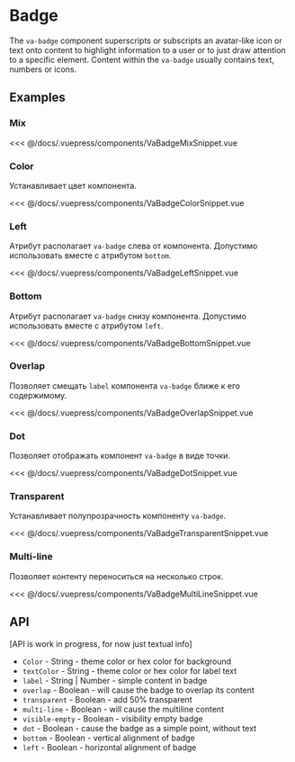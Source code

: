 # Badge

The `va-badge` component superscripts or subscripts an avatar-like icon or text onto content to highlight information to a user or to just draw attention to a specific element. Content within the `va-badge` usually contains text, numbers or icons.

## Examples

### Mix

<VaBadgeMixSnippet/>

<<< @/docs/.vuepress/components/VaBadgeMixSnippet.vue


### Color

Устанавливает цвет компонента.

<VaBadgeColorSnippet/>

<<< @/docs/.vuepress/components/VaBadgeColorSnippet.vue


### Left

 Атрибут располагает `va-badge` слева от компонента. Допустимо использовать вместе с атрибутом `bottom`.


<VaBadgeLeftSnippet/>

<<< @/docs/.vuepress/components/VaBadgeLeftSnippet.vue


### Bottom

Атрибут располагает `va-badge` снизу компонента. Допустимо использовать вместе с атрибутом `left`.

<VaBadgeBottomSnippet/>

<<< @/docs/.vuepress/components/VaBadgeBottomSnippet.vue


### Overlap

Позволяет смещать `label` компонента `va-badge` ближе к его содержимому.

<VaBadgeOverlapSnippet/>

<<< @/docs/.vuepress/components/VaBadgeOverlapSnippet.vue


### Dot

Позволяет отображать компонент `va-badge` в виде точки.


<VaBadgeDotSnippet/>

<<< @/docs/.vuepress/components/VaBadgeDotSnippet.vue


### Transparent

Устанавливает полупрозрачность компоненту `va-badge`.

<VaBadgeTransparentSnippet/>

<<< @/docs/.vuepress/components/VaBadgeTransparentSnippet.vue


### Multi-line

Позволяет контенту переноситься на несколько строк.


<VaBadgeMultiLineSnippet/>

<<< @/docs/.vuepress/components/VaBadgeMultiLineSnippet.vue





## API

[API is work in progress, for now just textual info]

* `Color` - String - theme color or hex color for background
* `textColor` - String - theme color or hex color for label text
* `label` - String | Number - simple content in badge 
* `overlap` - Boolean - will cause the badge to overlap its content
* `transparent` - Boolean - add 50% transparent
* `multi-line` - Boolean - will cause the multiline content
* `visible-empty` - Boolean - visibility empty badge
* `dot` - Boolean - cause the badge as a simple point, without text
* `bottom` - Boolean - vertical alignment of badge
* `left` -  Boolean - horizontal alignment of badge
